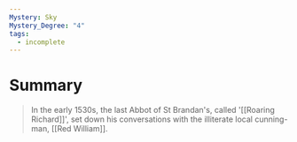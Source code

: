 ```yaml
---
Mystery: Sky
Mystery_Degree: "4"
tags:
  - incomplete
---
```

# Summary
> In the early 1530s, the last Abbot of St Brandan's, called '[[Roaring Richard]]', set down his conversations with the illiterate local cunning-man, [[Red William]].
